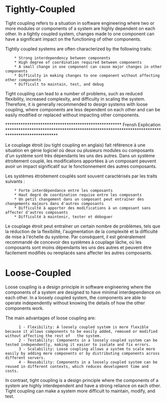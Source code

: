 # Tightly-Coupled

Tight coupling refers to a situation in software engineering where two or more modules or components of a system are highly dependent on each other. In a tightly coupled system, changes made to one component can have a significant impact on the functioning of other components.

Tightly coupled systems are often characterized by the following traits:

        * Strong interdependency between components
        * High degree of coordination required between components
        * A small change in one component can cause major changes in other components
        * Difficulty in making changes to one component without affecting other components
        * Difficult to maintain, test, and debug
        
        
Tight coupling can lead to a number of problems, such as reduced flexibility, increased complexity, and difficulty in scaling the system. Therefore, it is generally recommended to design systems with loose coupling, where components are less dependent on each other and can be easily modified or replaced without impacting other components.

***************************************************** Frensh Explication ***********************************************************************************************

Le couplage étroit (ou tight coupling en anglais) fait référence à une situation en génie logiciel où deux ou plusieurs modules ou composants d'un système sont très dépendants les uns des autres. Dans un système étroitement couplé, les modifications apportées à un composant peuvent avoir un impact significatif sur le fonctionnement des autres composants.

Les systèmes étroitement couplés sont souvent caractérisés par les traits suivants :

        * Forte interdépendance entre les composants
        * Haut degré de coordination requise entre les composants
        * Un petit changement dans un composant peut entraîner des changements majeurs dans d'autres composants
        * Difficulté à apporter des modifications à un composant sans affecter d'autres composants
        * Difficulté à maintenir, tester et déboguer
        
Le couplage étroit peut entraîner un certain nombre de problèmes, tels que la réduction de la flexibilité, l'augmentation de la complexité et la difficulté de mise à l'échelle du système. Par conséquent, il est généralement recommandé de concevoir des systèmes à couplage lâche, où les composants sont moins dépendants les uns des autres et peuvent être facilement modifiés ou remplacés sans affecter les autres composants.
# Loose-Coupled

Loose coupling is a design principle in software engineering where the components of a system are designed to have minimal interdependence on each other. In a loosely coupled system, the components are able to operate independently without knowing the details of how the other components work.

The main advantages of loose coupling are:

          1 - Flexibility: A loosely coupled system is more flexible because it allows components to be easily added, removed or modified without affecting the rest of   the system.
          2 - Testability: Components in a loosely coupled system can be tested independently, making it easier to isolate and fix errors.
          3 - Scalability: Loose coupling allows a system to scale more easily by adding more components or by distributing components across different servers.
          4 - Reusability: Components in a loosely coupled system can be reused in different contexts, which reduces development time and costs.

In contrast, tight coupling is a design principle where the components of a system are highly interdependent and have a strong reliance on each other. Tight coupling can make a system more difficult to maintain, modify, and test.

